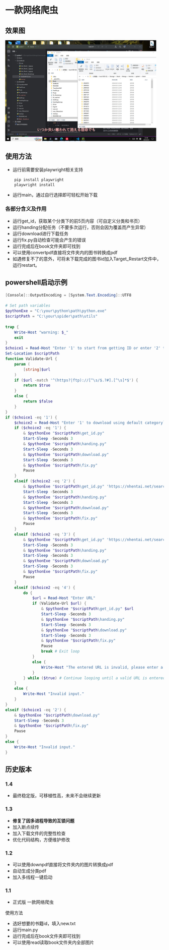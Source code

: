 # 一款网络爬虫

## 效果图
<img src="./static/example.jpg" width="480p">

## 使用方法
- 运行前需要安装playwright相关支持
```commandline
    pip install playwright
    playwright install
```
- 运行main，通过自行选择即可轻松开始下载

### 各部分含义及作用
- 运行get_id，获取某个分类下的前5页内容（可自定义分类和书页）
- 运行handing分配任务（不要多次运行，否则会因为覆盖而产生异常）
- 运行download进行下载任务
- 运行fix.py自动检查可能会产生的错误
- 运行完成后在book文件夹即可找到
- 可以使用convertpdf直接将文件夹内的图书转换成pdf
- 如遇修复不了的意外，可将未下载完成的图书id加入Target_Restart文件中，运行restart。


## powershell启动示例
```powershell
[Console]::OutputEncoding = [System.Text.Encoding]::UTF8

# Set path variables
$pythonExe = "C:\your\python\path\python.exe"
$scriptPath = "C:\your\spider\path\utils"

trap {
    Write-Host "warning: $_"
    exit
}
$choice1 = Read-Host "Enter '1' to start from getting ID or enter '2' to continue from the last download progress`n"
Set-Location $scriptPath
function Validate-Url {
    param (
        [string]$url
    )
    if ($url -match '^(https?|ftp)://[^\s/$.?#].[^\s]*$') {
        return $true
    }
    else {
        return $false
    }
}
if ($choice1 -eq '1') {
    $choice2 = Read-Host "Enter '1' to download using default category`nEnter '2' to download Chinese category`nEnter '3' to download uncensored Chinese category`nEnter '4' to download using a url`n"
    if ($choice2 -eq '1') {
        & $pythonExe "$scriptPath\get_id.py"
        Start-Sleep -Seconds 3
        & $pythonExe "$scriptPath\handing.py"
        Start-Sleep -Seconds 3
        & $pythonExe "$scriptPath\download.py"
        Start-Sleep -Seconds 3
        & $pythonExe "$scriptPath\fix.py"
        Pause
    }
    elseif ($choice2 -eq '2') {
        & $pythonExe "$scriptPath\get_id.py" 'https://nhentai.net/search/?q=pages%3A%3E100+%5Bchinese%5D&page='
        Start-Sleep -Seconds 3
        & $pythonExe "$scriptPath\handing.py"
        Start-Sleep -Seconds 3
        & $pythonExe "$scriptPath\download.py"
        Start-Sleep -Seconds 3
        & $pythonExe "$scriptPath\fix.py"
        Pause
    }
    elseif ($choice2 -eq '3') {
        & $pythonExe "$scriptPath\get_id.py" 'https://nhentai.net/search/?q=pages%3A%3E60+uncensored+%5Bchinese%5D&page='
        Start-Sleep -Seconds 3
        & $pythonExe "$scriptPath\handing.py"
        Start-Sleep -Seconds 3
        & $pythonExe "$scriptPath\download.py"
        Start-Sleep -Seconds 3
        & $pythonExe "$scriptPath\fix.py"
        Pause
    }
    elseif ($choice2 -eq '4') {
        do {
            $url = Read-Host "Enter URL"
            if (Validate-Url $url) {
                & $pythonExe "$scriptPath\get_id.py" $url
                Start-Sleep -Seconds 3
                & $pythonExe "$scriptPath\handing.py"
                Start-Sleep -Seconds 3
                & $pythonExe "$scriptPath\download.py"
                Start-Sleep -Seconds 3
                & $pythonExe "$scriptPath\fix.py"
                Pause
                break # Exit loop
            }
            else {
                Write-Host "The entered URL is invalid, please enter a valid URL.`n"
            }
        } while ($true) # Continue looping until a valid URL is entered
    }
    else {
        Write-Host "Invalid input."
    }
}
elseif ($choice1 -eq '2') {
    & $pythonExe "$scriptPath\download.py"
    Start-Sleep -Seconds 3
    & $pythonExe "$scriptPath\fix.py"
    Pause
}
else {
    Write-Host "Invalid input."
}


```



## 历史版本

### 1.4
- 最终稳定版，可移植性高，未来不会继续更新

### 1.3
- **修复了因多进程导致的互锁问题**
- 加入断点续传
- 加入下载文件的完整性检查
- 优化代码结构，方便维护修改


### 1.2
- 可以使用downpdf直接将文件夹内的图片转换成pdf
- 自动生成分类pdf
- 加入多线程一键启动


### 1.1
- 正式版 一款网络爬虫
 
使用方法
- 选好想要的书籍id，填入new.txt
- 运行main.py
- 运行完成后在book文件夹即可找到
- 可以使用read读取book文件夹内全部图片